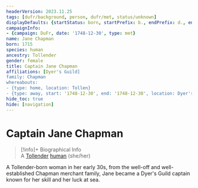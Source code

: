 ```yaml
---
headerVersion: 2023.11.25
tags: [dufr/background, person, dufr/met, status/unknown]
displayDefaults: {startStatus: born, startPrefix: b., endPrefix: d., endStatus: died}
campaignInfo:
- {campaign: DuFr, date: '1748-12-30', type: met}
name: Jane Chapman
born: 1715
species: human
ancestry: Tollender
gender: female
title: Captain Jane Chapman
affiliations: [Dyer's Guild]
family: Chapman
whereabouts:
- {type: home, location: Tollen}
- {type: away, start: '1748-12-30', end: '1748-12-30', location: Dyer's Guildhall}
hide_toc: true
hide: [navigation]
---
```

# Captain Jane Chapman
>[!info]+ Biographical Info  
> A [Tollender](<../../gazetteer/western-green-sea/tollen/tollen.md>) [human](<../../species/humans/humans.md>) (she/her)  
>   
>   
>>   
>> 

A Tollender-born woman in her early 30s, from the well-off and well-established Chapman merchant family, Jane became a Dyer's Guild captain known for her skill and her luck at sea. 

